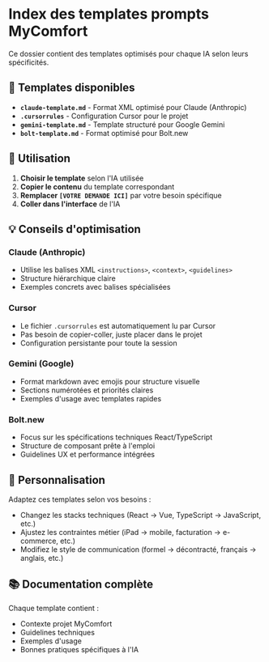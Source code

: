 # Index des templates prompts MyComfort

Ce dossier contient des templates optimisés pour chaque IA selon leurs spécificités.

## 🎯 Templates disponibles

- **`claude-template.md`** - Format XML optimisé pour Claude (Anthropic)
- **`.cursorrules`** - Configuration Cursor pour le projet  
- **`gemini-template.md`** - Template structuré pour Google Gemini
- **`bolt-template.md`** - Format optimisé pour Bolt.new

## 🚀 Utilisation

1. **Choisir le template** selon l'IA utilisée
2. **Copier le contenu** du template correspondant
3. **Remplacer `[VOTRE DEMANDE ICI]`** par votre besoin spécifique
4. **Coller dans l'interface** de l'IA

## 💡 Conseils d'optimisation

### Claude (Anthropic)
- Utilise les balises XML `<instructions>`, `<context>`, `<guidelines>`
- Structure hiérarchique claire
- Exemples concrets avec balises spécialisées

### Cursor
- Le fichier `.cursorrules` est automatiquement lu par Cursor
- Pas besoin de copier-coller, juste placer dans le projet
- Configuration persistante pour toute la session

### Gemini (Google)  
- Format markdown avec emojis pour structure visuelle
- Sections numérotées et priorités claires
- Exemples d'usage avec templates rapides

### Bolt.new
- Focus sur les spécifications techniques React/TypeScript
- Structure de composant prête à l'emploi
- Guidelines UX et performance intégrées

## 🔧 Personnalisation

Adaptez ces templates selon vos besoins :
- Changez les stacks techniques (React → Vue, TypeScript → JavaScript, etc.)
- Ajustez les contraintes métier (iPad → mobile, facturation → e-commerce, etc.)
- Modifiez le style de communication (formel → décontracté, français → anglais, etc.)

## 📚 Documentation complète

Chaque template contient :
- Contexte projet MyComfort
- Guidelines techniques
- Exemples d'usage
- Bonnes pratiques spécifiques à l'IA
